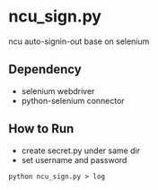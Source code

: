 # ncu_sign.py
ncu auto-signin-out base on selenium

## Dependency ##
  * selenium webdriver
  * python-selenium connector

## How to Run ##
  * create secret.py under same dir
  * set username and password
```shell
python ncu_sign.py > log
```
